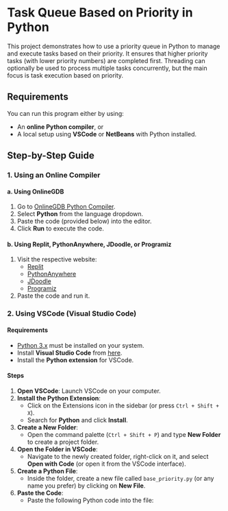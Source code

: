 # Task Queue Based on Priority in Python

This project demonstrates how to use a priority queue in Python to manage and execute tasks based on their priority. It ensures that higher priority tasks (with lower priority numbers) are completed first. Threading can optionally be used to process multiple tasks concurrently, but the main focus is task execution based on priority.
## Requirements

You can run this program either by using:
- An **online Python compiler**, or
- A local setup using **VSCode** or **NetBeans** with Python installed.

## Step-by-Step Guide

### 1. Using an Online Compiler

#### a. Using OnlineGDB

1. Go to [OnlineGDB Python Compiler](https://www.onlinegdb.com/online_python_compiler).
2. Select **Python** from the language dropdown.
3. Paste the code (provided below) into the editor.
4. Click **Run** to execute the code.

#### b. Using Replit, PythonAnywhere, JDoodle, or Programiz

1. Visit the respective website:
   - [Replit](https://replit.com/languages/python3)
   - [PythonAnywhere](https://www.pythonanywhere.com/try/)
   - [JDoodle](https://www.jdoodle.com/python3-programming-online/)
   - [Programiz](https://www.programiz.com/python-programming/online-compiler/)
2. Paste the code and run it.

### 2. Using VSCode (Visual Studio Code)

#### Requirements
- [Python 3.x](https://www.python.org/downloads/) must be installed on your system.
- Install **Visual Studio Code** from [here](https://code.visualstudio.com/Download).
- Install the **Python extension** for VSCode.

#### Steps

1. **Open VSCode**: Launch VSCode on your computer.
2. **Install the Python Extension**:
   - Click on the Extensions icon in the sidebar (or press `Ctrl + Shift + X`).
   - Search for **Python** and click **Install**.
3. **Create a New Folder**:
   - Open the command palette (`Ctrl + Shift + P`) and type **New Folder** to create a project folder.
4. **Open the Folder in VSCode**:
   - Navigate to the newly created folder, right-click on it, and select **Open with Code** (or open it from the VSCode interface).
5. **Create a Python File**:
   - Inside the folder, create a new file called `base_priority.py` (or any name you prefer) by clicking on **New File**.
6. **Paste the Code**:
   - Paste the following Python code into the file:
